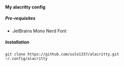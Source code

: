 #### My alacritty config

##### Pre-requisites
- JetBrains Mono Nerd Font

##### Installation
```shell
git clone https://github.com/sulo1337/alacritty.git ~/.config/alacritty
```
